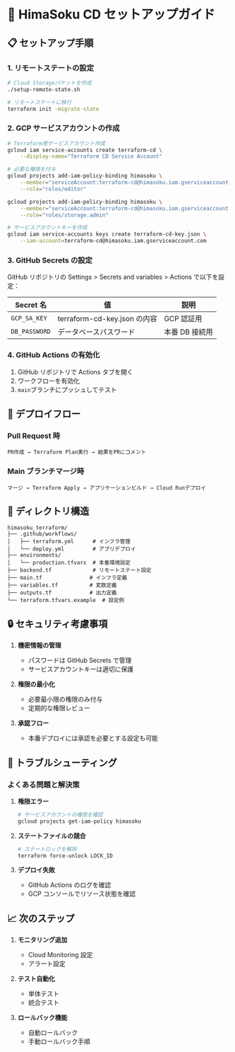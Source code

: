 # 🚀 HimaSoku CD セットアップガイド

## 📋 セットアップ手順

### 1. **リモートステートの設定**

```bash
# Cloud Storageバケットを作成
./setup-remote-state.sh

# リモートステートに移行
terraform init -migrate-state
```

### 2. **GCP サービスアカウントの作成**

```bash
# Terraform用サービスアカウント作成
gcloud iam service-accounts create terraform-cd \
    --display-name="Terraform CD Service Account"

# 必要な権限を付与
gcloud projects add-iam-policy-binding himasoku \
    --member="serviceAccount:terraform-cd@himasoku.iam.gserviceaccount.com" \
    --role="roles/editor"

gcloud projects add-iam-policy-binding himasoku \
    --member="serviceAccount:terraform-cd@himasoku.iam.gserviceaccount.com" \
    --role="roles/storage.admin"

# サービスアカウントキーを作成
gcloud iam service-accounts keys create terraform-cd-key.json \
    --iam-account=terraform-cd@himasoku.iam.gserviceaccount.com
```

### 3. **GitHub Secrets の設定**

GitHub リポジトリの Settings > Secrets and variables > Actions で以下を設定：

| Secret 名     | 値                           | 説明           |
| ------------- | ---------------------------- | -------------- |
| `GCP_SA_KEY`  | terraform-cd-key.json の内容 | GCP 認証用     |
| `DB_PASSWORD` | データベースパスワード       | 本番 DB 接続用 |

### 4. **GitHub Actions の有効化**

1. GitHub リポジトリで Actions タブを開く
2. ワークフローを有効化
3. `main`ブランチにプッシュしてテスト

## 🔄 デプロイフロー

### **Pull Request 時**

```
PR作成 → Terraform Plan実行 → 結果をPRにコメント
```

### **Main ブランチマージ時**

```
マージ → Terraform Apply → アプリケーションビルド → Cloud Runデプロイ
```

## 📁 ディレクトリ構造

```
himasoku_terraform/
├── .github/workflows/
│   ├── terraform.yml      # インフラ管理
│   └── deploy.yml         # アプリデプロイ
├── environments/
│   └── production.tfvars  # 本番環境設定
├── backend.tf             # リモートステート設定
├── main.tf               # インフラ定義
├── variables.tf          # 変数定義
├── outputs.tf            # 出力定義
└── terraform.tfvars.example  # 設定例
```

## 🔒 セキュリティ考慮事項

1. **機密情報の管理**

   - パスワードは GitHub Secrets で管理
   - サービスアカウントキーは適切に保護

2. **権限の最小化**

   - 必要最小限の権限のみ付与
   - 定期的な権限レビュー

3. **承認フロー**
   - 本番デプロイには承認を必要とする設定も可能

## 🚨 トラブルシューティング

### よくある問題と解決策

1. **権限エラー**

   ```bash
   # サービスアカウントの権限を確認
   gcloud projects get-iam-policy himasoku
   ```

2. **ステートファイルの競合**

   ```bash
   # ステートロックを解除
   terraform force-unlock LOCK_ID
   ```

3. **デプロイ失敗**
   - GitHub Actions のログを確認
   - GCP コンソールでリソース状態を確認

## 📈 次のステップ

1. **モニタリング追加**

   - Cloud Monitoring 設定
   - アラート設定

2. **テスト自動化**

   - 単体テスト
   - 統合テスト

3. **ロールバック機能**
   - 自動ロールバック
   - 手動ロールバック手順
